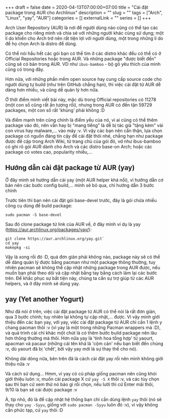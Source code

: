 +++ 
draft = false
date = 2020-04-13T07:00:00+07:00
title = "Cài đặt package trong AUR cho Archlinux"
description = ""
slug = "" 
tags = ["Arch", "Linux", "yay", "AUR"]
categories = []
externalLink = ""
series = []
+++

Arch User Repository (AUR) là nơi để người dùng nào cũng có thể tạo các package cho riêng mình và chia sẻ với những người khác cùng sử dụng; một lí do khiến cho Arch trở nên rất tiện lợi với người dùng, một trong những lí do để họ chọn Arch là distro để dùng.

Có thể nói hầu hết các gói bạn có thể tìm ở các distro khác đều có thể có ở Official Repositories hoặc trong AUR. Và những package "được biết đến" cũng sẽ có bản trong AUR. VD như `ibus-bamboo` - bộ gõ yêu thích của mình cũng có trong đây.

Hơn nữa, với những phần mềm open source hay cung cấp source code cho người dùng tự build (như trên GitHub chẳng hạn), thì việc cài đặt từ AUR dễ dàng hơn nhiều, và cũng dễ quản lý hơn nữa.

Ở thời điểm mình viết bài này, mặc dù trong Official repositories có 11278 (một con số cũng rất ấn tượng rồi), nhưng trong AUR có đến tận 59729 packages, một con số rất 'khủng' phải không :D

Và điểm mạnh trên cũng chính là điểm yếu của nó, vì ai cũng có thể thêm package vào đó, nên vẫn hay bị "mang tiếng" là dễ bị tác giả "tặng kèm" vài con virus hay malware,... vào máy :v. Vì vậy các bạn nên cẩn thận, lựa chọn package có nguồn đáng tin cậy để cài đặt thôi nhé, chẳng hạn như package được đề cập trong Arch Wiki, từ trang chủ của gói đó, vd như ibus-bamboo có ghi rõ gói AUR dành cho Arch và các distro base-on Arch; hoặc các package có votes cao, popularity nhiều,...

## Hướng dẫn cài đặt package từ AUR (yay)

Ở đây mình sẽ hướng dẫn cài yay (một AUR helper khá nổi), vì hướng dẫn cơ bản nên các bước config build,... mình sẽ bỏ qua, chỉ hướng dẫn 3 bước chính

Trước tiên thì bạn nên cài đặt gói base-devel trước, đây là gói chứa nhiều công cụ dùng để build package:

```shell
sudo pacman -S base-devel
```

Sau đó clone package từ link của AUR về, ở đây mình ví dụ là yay (https://aur.archlinux.org/packages/yay/):

```shell
git clone https://aur.archlinux.org/yay.git`
cd yay
makepkg -si
```

Vậy là xong rồi đó :D, quá đơn giản phải không nào, package này sẽ có thể dễ dàng quản lý được bằng pacman như một package thông thường, tuy nhiên pacman sẽ không thể cập nhật những package trong AUR được, nếu muốn bạn phải theo dõi và cập nhật bằng tay bằng cách làm lại các bước trên. Để khắc phục sự bất tiện này, chúng ta cần sự trợ giúp từ các AUR helpers, và ở đây mình sẽ dùng yay.

## yay (Yet another Yogurt)

Như đã nói ở trên, việc cài đặt package từ AUR có thể nói là rất đơn giản, qua 3 bước chính; tuy nhiên lại không tự cập nhật,... được. Vì vậy mình giới thiệu đến các bạn yay, với yay, việc cài đặt package từ AUR chỉ cần 1 lệnh y chang pacman thôi :v (vì yay là một trong những Pacman wrappers mà :D), và quá trình cài chỉ khác một chút là có thêm bước build package nên lâu hơn thông thường mà thôi. Hơn nữa yay là 'tinh hoa tổng hợp' từ yaourt, apacman và pacaur (những cái tên khá là 'cộm cán' nếu bạn biết đến chúng :v, dù yaourt đã bị 'chết', bởi vậy yay mới là sự thay thế cho nó).

Không dài dòng nữa, bên trên đã là cách cài đặt yay rồi nên mình không giới thiệu nữa :v

Và cách sử dụng... Hmm, vì yay có cú pháp giống pacman nên cũng khỏi giới thiệu luôn :v, muốn cài package X cứ `yay -S X` thôi :v, và các tùy chọn sau thì bạn cứ xem thử nó báo gì rồi chọn, nếu lười thì cứ Enter mãi thôi, 9/10 là bạn sẽ cài được package :v

À, tip nhỏ, đó là để cập nhật hệ thống bạn chỉ cần dùng lệnh `yay` thôi (nó sẽ thay cho `yay -Syyu`, giống với `sudo pacman -Syyu` luôn đó :v), vì vậy không cần phức tạp, cứ `yay` thôi :D
